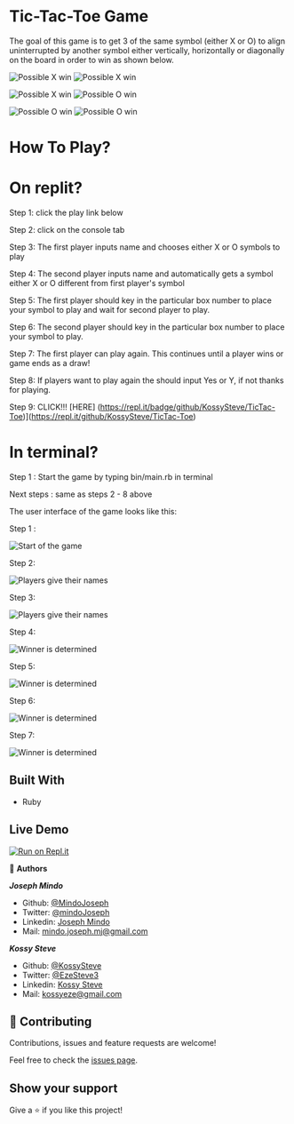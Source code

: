 # Tic-Tac-Toe Game
The goal of this game is to get 3 of the same symbol (either X or O) to align uninterrupted by another symbol either vertically, horizontally or diagonally on the board in order to win as shown below.

![Possible X win](screenshots/win18.png)
![Possible X win](screenshots/win25.png)

![Possible X win](screenshots/win35.png)
![Possible O win](screenshots/win45.png)

![Possible O win](screenshots/win53.png)
![Possible O win](screenshots/win59.png)

# How To Play?

# On replit?
Step 1: click the play link below

Step 2: click on the console tab

Step 3: The first player inputs name and chooses either X or O symbols to play

Step 4: The second player inputs name and automatically gets a symbol either X or O different from first player's symbol

Step 5: The first player should key in the particular box number to place your symbol to play and wait for second player to play.

Step 6: The second player should key in the particular box number to place your symbol to play.

Step 7: The first player can play again. This continues until a player wins or game ends as a draw!

Step 8: If players want to play again the should input Yes or Y, if not thanks for playing.

Step 9: CLICK!!! [HERE] (https://repl.it/badge/github/KossySteve/TicTac-Toe)](https://repl.it/github/KossySteve/TicTac-Toe)

# In terminal?
Step 1 : Start the game by typing bin/main.rb in terminal

Next steps : same as steps 2 - 8 above

The user interface of the game looks like this:

Step 1 :

![Start of the game](screenshots/ui15.png)

Step 2:

![Players give their names](screenshots/ui29.png)

Step 3:

![Players give their names](screenshots/ui29.png)

Step 4:

![Winner is determined](screenshots/ui50.png)

Step 5: 

![Winner is determined](screenshots/ui50.png)

Step 6:

![Winner is determined](screenshots/ui50.png)

Step 7:

![Winner is determined](screenshots/ui50.png)

## Built With
- Ruby

## Live Demo
[![Run on Repl.it](https://repl.it/badge/github/KossySteve/TicTac-Toe)](https://repl.it/github/KossySteve/TicTac-Toe)


👤 **Authors**

***Joseph Mindo***
- Github: [@MindoJoseph](https://github.com/Mindo-Joseph)
- Twitter: [@mindoJoseph](https://twitter.com/mindoJoseph)
- Linkedin: [Joseph Mindo](https://www.linkedin.com/in/joseph-mindo-367284132/)
- Mail: mindo.joseph.mj@gmail.com


***Kossy Steve***
- Github: [@KossySteve](https://github.com/KossySteve)
- Twitter: [@EzeSteve3](https://twitter.com/EzeSteve3/)
- Linkedin: [Kossy Steve](https://www.linkedin.com/in/kossy-steve/) 
- Mail: kossyeze@gmail.com
## 🤝 Contributing

Contributions, issues and feature requests are welcome!

Feel free to check the [issues page](https://github.com/KossySteve/TicTac-Toe/issues).

## Show your support

Give a ⭐️ if you like this project!
